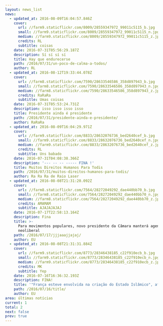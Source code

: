 ```yaml
---
layout: news_list
news:
  - updated_at: 2016-08-09T16:04:57.846Z
    cover:
      url: //farm9.staticflickr.com/8009/28559347972_99011c5115_b.jpg
      small: //farm9.staticflickr.com/8009/28559347972_99011c5115_n.jpg
      medium: //farm9.staticflickr.com/8009/28559347972_99011c5115_z.jpg
      credits: RL
      subtitle: coisas
    date: 2016-07-31T05:56:29.187Z
    description: Sí sí sí sí
    title: Hay que endurecerse
    path: /2016/07/31/un-poco-de-calma-a-todos/
    author: RL
  - updated_at: 2016-08-12T19:33:44.078Z
    cover:
      url: //farm8.staticflickr.com/7590/28633546586_358d897943_b.jpg
      small: //farm8.staticflickr.com/7590/28633546586_358d897943_n.jpg
      medium: //farm8.staticflickr.com/7590/28633546586_358d897943_z.jpg
      credits: RaRaRa
      subtitle: Umas coisas
    date: 2016-07-31T05:53:24.731Z
    description: isso isso isso isso
    title: Presidente ainda é presidente
    path: /2016/07/31/presidente-ainda-e-presidente/
    author: RaRaRa
  - updated_at: 2016-08-09T16:04:29.971Z
    cover:
      url: //farm9.staticflickr.com/8833/28632076736_bed2640cef_b.jpg
      small: //farm9.staticflickr.com/8833/28632076736_bed2640cef_n.jpg
      medium: //farm9.staticflickr.com/8833/28632076736_bed2640cef_z.jpg
      credits: RL
      subtitle: Uns babado
    date: 2016-07-31T04:08:38.366Z
    description: '--- -- -- ----- FINA !'
    title: Muitos Direitos Humanos Para Todis
    path: /2016/07/31/muitos-direitos-humanos-para-todis/
    author: Ra Ra Ra de Raio Laser
  - updated_at: 2016-08-08T21:31:20.092Z
    cover:
      url: //farm8.staticflickr.com/7564/28272049292_dae440bb70_b.jpg
      small: //farm8.staticflickr.com/7564/28272049292_dae440bb70_n.jpg
      medium: //farm8.staticflickr.com/7564/28272049292_dae440bb70_z.jpg
      credits: AMAMAM
      subtitle: AJAJAJAJAJ
    date: 2016-07-17T22:58:13.164Z
    description: Fina
    title: >-
      Para movimentos populares, novo presidente da Câmara manterá agenda
      neoliberal
    path: /2016/07/17/jjjaaajjajaj/
    author: EU
  - updated_at: 2016-08-08T21:31:31.884Z
    cover:
      url: //farm9.staticflickr.com/8773/28346438185_c22f910ecb_b.jpg
      small: //farm9.staticflickr.com/8773/28346438185_c22f910ecb_n.jpg
      medium: //farm9.staticflickr.com/8773/28346438185_c22f910ecb_z.jpg
      credits: MK
      subtitle: Yep
    date: 2016-07-16T16:36:32.193Z
    description: FINA!
    title: '"França esteve envolvida na criação do Estado Islâmico", afirma professor'
    path: /2016/07/16/title/
    author: EU
area: últimas notícias
current: 1
total: 2
next: false
prev: true
---
```


